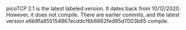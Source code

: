 picoTCP 2.1 is the latest labeled version. It dates back from 10/12/2020. However, it does not compile. 
There are earlier commits, and the latest version e6b8fa855154867ecddcf6b6862fed95d7003b65 compile.